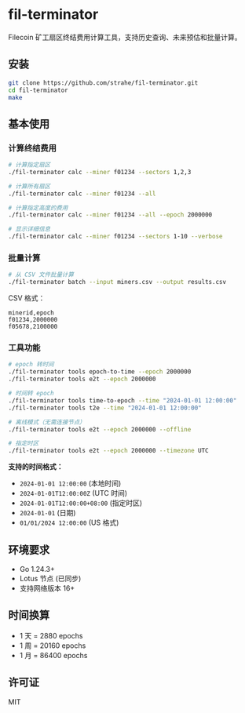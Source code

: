 # fil-terminator

Filecoin 矿工扇区终结费用计算工具，支持历史查询、未来预估和批量计算。

## 安装

```bash
git clone https://github.com/strahe/fil-terminator.git
cd fil-terminator
make
```

## 基本使用

### 计算终结费用

```bash
# 计算指定扇区
./fil-terminator calc --miner f01234 --sectors 1,2,3

# 计算所有扇区
./fil-terminator calc --miner f01234 --all

# 计算指定高度的费用
./fil-terminator calc --miner f01234 --all --epoch 2000000

# 显示详细信息
./fil-terminator calc --miner f01234 --sectors 1-10 --verbose
```

### 批量计算

```bash
# 从 CSV 文件批量计算
./fil-terminator batch --input miners.csv --output results.csv
```

CSV 格式：
```csv
minerid,epoch
f01234,2000000
f05678,2100000
```

### 工具功能

```bash
# epoch 转时间
./fil-terminator tools epoch-to-time --epoch 2000000
./fil-terminator tools e2t --epoch 2000000

# 时间转 epoch
./fil-terminator tools time-to-epoch --time "2024-01-01 12:00:00"
./fil-terminator tools t2e --time "2024-01-01 12:00:00"

# 离线模式（无需连接节点）
./fil-terminator tools e2t --epoch 2000000 --offline

# 指定时区
./fil-terminator tools e2t --epoch 2000000 --timezone UTC
```

**支持的时间格式：**
- `2024-01-01 12:00:00` (本地时间)
- `2024-01-01T12:00:00Z` (UTC 时间)
- `2024-01-01T12:00:00+08:00` (指定时区)
- `2024-01-01` (日期)
- `01/01/2024 12:00:00` (US 格式)

## 环境要求

- Go 1.24.3+
- Lotus 节点 (已同步)
- 支持网络版本 16+

## 时间换算

- 1 天 = 2880 epochs
- 1 周 = 20160 epochs
- 1 月 = 86400 epochs

## 许可证

MIT
